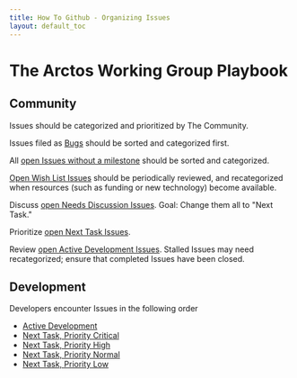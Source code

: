 ```yaml
---
title: How To Github - Organizing Issues
layout: default_toc
---
```


# The Arctos Working Group Playbook

## Community

Issues should be categorized and prioritized by The Community. 

Issues filed as [Bugs](https://github.com/ArctosDB/arctos/issues?q=is%3Aissue+is%3Aopen+label%3ABug) should be sorted and categorized first.

All [open Issues without a milestone](https://github.com/ArctosDB/arctos/issues?q=is%3Aopen+is%3Aissue+no%3Amilestone+sort%3Acreated-asc) should be sorted and categorized.

[Open Wish List Issues](https://github.com/ArctosDB/arctos/issues?q=is%3Aopen+is%3Aissue+milestone%3A%22Wish+List%22+sort%3Acreated-asc) should be periodically reviewed, and recategorized when resources (such as funding or new technology) become available.

Discuss [open Needs Discussion Issues](https://github.com/ArctosDB/arctos/issues?q=is%3Aopen+is%3Aissue+milestone%3A%22Needs+Discussion%22+sort%3Acreated-asc). Goal: Change them all to "Next Task."

Prioritize [open Next Task Issues](https://github.com/ArctosDB/arctos/issues?q=is%3Aopen+is%3Aissue+milestone%3A%22Next+Task%22+sort%3Acreated-asc).

Review [open Active Development Issues](https://github.com/ArctosDB/arctos/issues?q=is%3Aopen+is%3Aissue+milestone%3A%22Active+Development%22+sort%3Acreated-asc). Stalled Issues may need recategorized; ensure that completed Issues have been closed.

## Development

Developers encounter Issues in the following order

*  [Active Development](https://github.com/ArctosDB/arctos/issues?q=is%3Aissue+is%3Aopen+milestone%3A%22Active+Development%22+)
* [Next Task, Priority Critical](https://github.com/ArctosDB/arctos/issues?q=is%3Aissue+is%3Aopen+milestone%3A%22Next+Task%22+label%3APriority-Critical+-label%3A"Blocked%3A+Needs+Discussion"+-label%3A"Blocked+-+Need+Test+Environment"+-label%3A"Blocked+-+Needs+Documentation"+-label%3ABlocker)
* [Next Task, Priority High](https://github.com/ArctosDB/arctos/issues?q=is%3Aissue+is%3Aopen+milestone%3A%22Next+Task%22++label%3APriority-High+-label%3A"Blocked%3A+Needs+Discussion"+-label%3A"Blocked+-+Need+Test+Environment"+-label%3A"Blocked+-+Needs+Documentation"+-label%3ABlocker)
* [Next Task, Priority Normal](https://github.com/ArctosDB/arctos/issues?q=is%3Aissue+is%3Aopen+milestone%3A%22Next+Task%22++label%3APriority-Normal+-label%3A"Blocked%3A+Needs+Discussion"+-label%3A"Blocked+-+Need+Test+Environment"+-label%3A"Blocked+-+Needs+Documentation"+-label%3ABlocker)
* [Next Task, Priority Low](https://github.com/ArctosDB/arctos/issues?q=is%3Aissue+is%3Aopen+milestone%3A%22Next+Task%22++label%3APriority-Low+-label%3A"Blocked%3A+Needs+Discussion"+-label%3A"Blocked+-+Need+Test+Environment"+-label%3A"Blocked+-+Needs+Documentation"+-label%3ABlocker)
